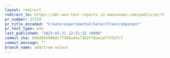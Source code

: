 ```yaml
---
layout: redirect
redirect_to: https://a8c-woo-test-reports.s3.amazonaws.com/public/pr/37319/e2e/index.html
pr_number: 37319
pr_title_encoded: "Create+experimental+SelectTree+component"
pr_test_type: e2e
last_published: "2023-03-21 12:51:32 +0000"
commit_sha: 69426b5988dc77568a45a73b2ff8ae2af72537cf
commit_message: ""
branch_name: add/tree-select
---
```

